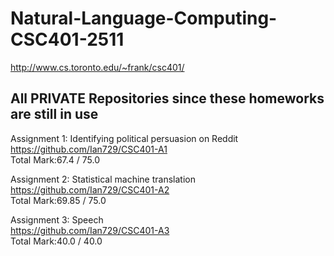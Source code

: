 # Natural-Language-Computing-CSC401-2511
http://www.cs.toronto.edu/~frank/csc401/

## All PRIVATE Repositories since these homeworks are still in use

Assignment 1: Identifying political persuasion on Reddit  
https://github.com/Ian729/CSC401-A1  
Total Mark:67.4 / 75.0  
  
Assignment 2: Statistical machine translation  
https://github.com/Ian729/CSC401-A2  
Total Mark:69.85 / 75.0  
  
Assignment 3: Speech  
https://github.com/Ian729/CSC401-A3  
Total Mark:40.0 / 40.0  
